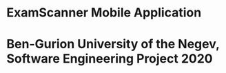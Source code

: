 # ExamScanner Mobile Application
# Ben-Gurion University of the Negev, Software Engineering Project 2020
